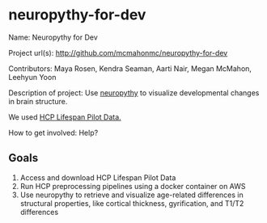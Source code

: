 # neuropythy-for-dev

Name: Neuropythy for Dev

Project url(s): http://github.com/mcmahonmc/neuropythy-for-dev

Contributors: Maya Rosen, Kendra Seaman, Aarti Nair, Megan McMahon, Leehyun Yoon

Description of project: Use [neuropythy](https://github.com/noahbenson/neuropythy) to visualize developmental changes in brain structure.

We used [HCP Lifespan Pilot Data.](https://www.humanconnectome.org/lifespan-studies)

How to get involved: Help?

## Goals
1. Access and download HCP Lifespan Pilot Data
2. Run HCP preprocessing pipelines using a docker container on AWS
3. Use neuropythy to retrieve and visualize age-related differences in structural properties, like cortical thickness, gyrification, and T1/T2 differences
